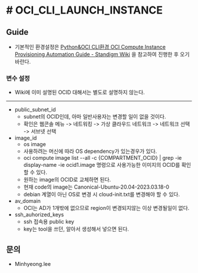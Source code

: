 # # OCI_CLI_LAUNCH_INSTANCE
## Guide
* 기본적인 환경설정은 [Python&OCI CLI환경 OCI Compute Instance Provisioning Automation Guide - Standigm Wiki](https://wiki.standigm.com/Python%26OCI_CLI%ED%99%98%EA%B2%BD_OCI_Compute_Instance_Provisioning_Automation_Guide) 을 참고하여 진행한 후 오기 바란다.
### 변수 설정
* Wiki에 이미 설명된 OCID 대해서는 별도로 설명하지 않는다.
---
* public_subnet_id
	* subnet의 OCID인데, 아마 일반사용자는 변경할 일이 없을 것이다. 
	* 확인은 웹콘솔 메뉴 -> 네트워킹 -> 가상 클라우드 네트워크 -> 네트워크 선택 -> 서브넷 선택
* image_id
	* os image
	* 사용하려는 머신에 따라 OS dependency가 있는경우가 있다.
	* oci compute image list --all -c {COMPARTMENT_OCID} | grep -ie display-name -ie ocid1.image 명령으로 사용가능한 이미지의 OCID를 확인할 수 있다.
	* 원하는 image의 OCID로 교체하면 된다.
	* 현재 code의 image는 Canonical-Ubuntu-20.04-2023.03.18-0
	* debian 계열이 아닌 OS로 변경 시 cloud-init.txt를 변경해야 할 수 있다.
* av_domain
	* OCI는 AD가 1개밖에 없으므로 region이 변경되지않는 이상 변경될일이 없다.
* ssh_auhorized_keys
	* ssh 접속용 public key
	* key는 tool을 쓰던, 알아서 생성해서 넣으면 된다.

## 문의
* Minhyeong.lee
